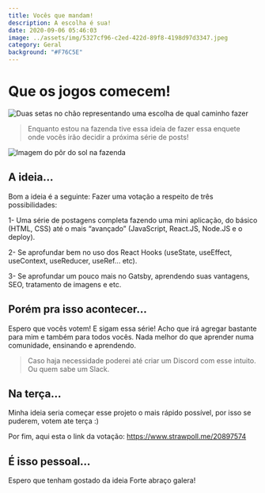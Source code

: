 ```yaml
---
title: Vocês que mandam!
description: A escolha é sua!
date: 2020-09-06 05:46:03
image: ../assets/img/5327cf96-c2ed-422d-89f8-4198d97d3347.jpeg
category: Geral
background: "#F76C5E"
---
```

# Que os jogos comecem!

![Duas setas no chão representando uma escolha de qual caminho fazer](../assets/img/5327cf96-c2ed-422d-89f8-4198d97d3347.jpeg)

> Enquanto estou na fazenda tive essa ideia de fazer essa enquete onde vocês irão decidir a próxima série de posts!

![Imagem do pôr do sol na fazenda](../assets/img/por-do-sol-fazenda.jpg)

## A ideia...

Bom a ideia é a seguinte:
Fazer uma votação a respeito de três possibilidades:

1- Uma série de postagens completa fazendo uma mini aplicação, do básico (HTML, CSS) até o mais “avançado” (JavaScript, React.JS, Node.JS e o deploy).

2- Se aprofundar bem no uso dos React Hooks (useState, useEffect, useContext, useReducer, useRef... etc).

3- Se aprofundar um pouco mais no Gatsby, aprendendo suas vantagens, SEO, tratamento de imagens e etc.

## Porém pra isso acontecer...

Espero que vocês votem! E sigam essa série! Acho que irá agregar bastante para mim e também para todos vocês. Nada melhor do que aprender numa comunidade, ensinando e aprendendo.

> Caso haja necessidade poderei até criar um Discord com esse intuito. Ou quem sabe um Slack.

## Na terça...

Minha ideia seria começar esse projeto o mais rápido possível, por isso se puderem, votem ate terça :)

Por fim, aqui esta o link da votação: https://www.strawpoll.me/20897574

## É isso pessoal...

Espero que tenham gostado da ideia
Forte abraço galera!